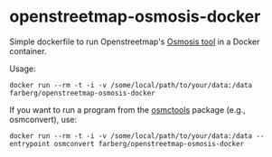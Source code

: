 # openstreetmap-osmosis-docker
Simple dockerfile to run Openstreetmap's [Osmosis tool](http://wiki.openstreetmap.org/wiki/Osmosis) in a Docker container.

Usage:
```
docker run --rm -t -i -v /some/local/path/to/your/data:/data farberg/openstreetmap-osmosis-docker
```

If you want to run a program from the [osmctools](https://packages.debian.org/jessie/osmctools) package (e.g., osmconvert), use:

```
docker run --rm -t -i -v /some/local/path/to/your/data:/data --entrypoint osmconvert farberg/openstreetmap-osmosis-docker
```

